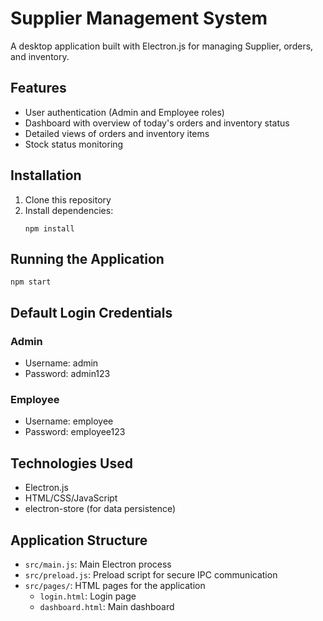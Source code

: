 # Supplier Management System

A desktop application built with Electron.js for managing Supplier, orders, and inventory.

## Features

- User authentication (Admin and Employee roles)
- Dashboard with overview of today's orders and inventory status
- Detailed views of orders and inventory items
- Stock status monitoring

## Installation

1. Clone this repository
2. Install dependencies:
   ```
   npm install
   ```

## Running the Application

```
npm start
```

## Default Login Credentials

### Admin
- Username: admin
- Password: admin123

### Employee
- Username: employee
- Password: employee123

## Technologies Used

- Electron.js
- HTML/CSS/JavaScript
- electron-store (for data persistence)

## Application Structure

- `src/main.js`: Main Electron process
- `src/preload.js`: Preload script for secure IPC communication
- `src/pages/`: HTML pages for the application
  - `login.html`: Login page
  - `dashboard.html`: Main dashboard 